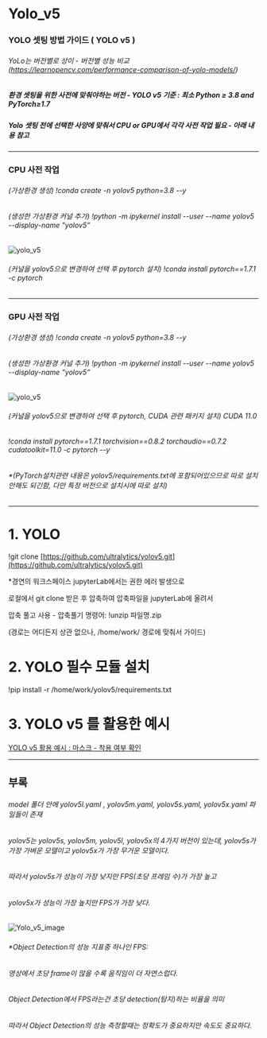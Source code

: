 # Yolo_v5
### YOLO 셋팅 방법 가이드 ( YOLO v5 ) 
###### YoLo는 버전별로 상이 - 버전별 성능 비교 (https://learnopencv.com/performance-comparison-of-yolo-models/)

##### 환경 셋팅을 위한 사전에 맞춰야하는 버전 - **YOLO v5 기준 : 최소 Python ≥ 3.8 and PyTorch≥1.7**
##### Yolo 셋팅 전에 선택한 사양에 맞춰서 CPU or GPU에서 각각 사전 작업 필요 - 아래 내용 참고

-----------------------
### CPU 사전 작업

###### (가상환경 생성) !conda create -n yolov5 python=3.8 --y 

###### (생성한 가상환경 커널 추가) !python -m ipykernel install --user --name yolov5 --display-name "yolov5” 
![yolo_v5](https://user-images.githubusercontent.com/102745119/211443404-d778e65c-7489-498c-8472-687695df95d9.png)


###### (커널을 yolov5으로 변경하여 선택 후 pytorch 설치) !conda install pytorch==1.7.1 -c pytorch 
-----------------------
### GPU 사전 작업

###### (가상환경 생성) !conda create -n yolov5 python=3.8 --y 

###### (생성한 가상환경 커널 추가) !python -m ipykernel install --user --name yolov5 --display-name "yolov5” 
![yolo_v5](https://user-images.githubusercontent.com/102745119/211443404-d778e65c-7489-498c-8472-687695df95d9.png)

###### (커널을 yolov5으로 변경하여 선택 후 pytorch, CUDA 관련 패키지 설치) CUDA 11.0

###### !conda install pytorch==1.7.1 torchvision==0.8.2 torchaudio==0.7.2 cudatoolkit=11.0 -c pytorch --y

###### *(PyTorch설치관련 내용은 yolov5/requirements.txt에 포함되어있으므로 따로 설치 안해도 되긴함, 다만 특정 버전으로 설치시에 따로 설치)

-----------------------
# 1. YOLO

!git clone [https://github.com/ultralytics/yolov5.git](https://github.com/ultralytics/yolov5.git)

*경연의 워크스페이스 jupyterLab에서는 권한 에러 발생으로 

로컬에서 git clone 받은 후 압축하여 압축파일을 jupyterLab에 올려서 

압축 풀고 사용 - 압축풀기 명령어:  !unzip 파일명.zip

(경로는 어디든지 상관 없으나, /home/work/ 경로에 맞춰서 가이드)

# 2. YOLO 필수 모듈 설치

!pip install -r /home/work/yolov5/requirements.txt

# 3. YOLO v5 를 활용한 예시

[YOLO v5  활용 예시 : 마스크 - 착용 여부 확인](https://www.notion.so/)

-----------------------

## 부록
###### model 폴더 안에 yolov5l.yaml , yolov5m.yaml, yolov5s.yaml, yolov5x.yaml 파일들이 존재
###### yolov5는 yolov5s, yolov5m, yolov5l, yolov5x의 4가지 버전이 있는데, yolov5s가 가장 가벼운 모델이고 yolov5x가 가장 무거운 모델이다.
###### 따라서 yolov5s가 성능이 가장 낮지만 FPS(초당 프레임 수)가 가장 높고
###### yolov5x가 성능이 가장 높지만 FPS가 가장 낮다.

![Yolo_v5_image](https://user-images.githubusercontent.com/102745119/211443987-9af72bab-cb80-4872-84e6-90fad156056d.png)

###### *Object Detection의 성능 지표중 하나인 FPS:
###### 영상에서 초당 frame이 많을 수록 움직임이 더 자연스럽다.
###### Object Detection에서 FPS라는건 초당 detection(탐지)하는 비율을 의미
###### 따라서 Object Detection의 성능 측정할때는 정확도가 중요하지만 속도도 중요하다.
